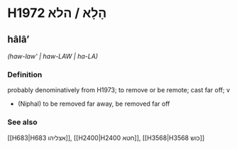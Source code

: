 # H1972 הָלָא / הלא

## hâlâʼ

_(haw-law' | haw-LAW | ha-LA)_

### Definition

probably denominatively from H1973; to remove or be remote; cast far off; v

- (Niphal) to be removed far away, be removed far off

### See also

[[H683|H683 אצליהו]], [[H2400|H2400 חטא]], [[H3568|H3568 כוש]]
